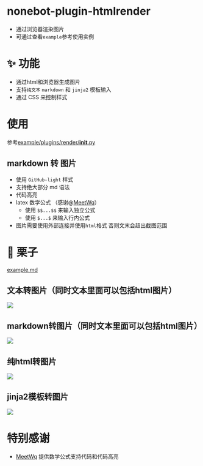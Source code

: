 # nonebot-plugin-htmlrender

* 通过浏览器渲染图片
* 可通过查看`example`参考使用实例

# ✨ 功能

* 通过html和浏览器生成图片
* 支持`纯文本` `markdown` 和 `jinja2` 模板输入 
* 通过 CSS 来控制样式



# 使用

参考[example/plugins/render/__init__.py](example/plugins/render/__init__.py)

## markdown 转 图片

- 使用 `GitHub-light` 样式
- 支持绝大部分 md 语法
- 代码高亮
- latex 数学公式 （感谢@[MeetWq](https://github.com/MeetWq)）
    - 使用 `$$...$$` 来输入独立公式
    - 使用 `$...$` 来输入行内公式
- 图片需要使用外部连接并使用`html`格式 否则文末会超出截图范围

# 🌰 栗子

[example.md](docs/example.md)
## 文本转图片（同时文本里面可以包括html图片）
![](docs/text2pic.png)

## markdown转图片（同时文本里面可以包括html图片）
![](docs/md2pic.png)

## 纯html转图片
![](docs/html2pic.png)

## jinja2模板转图片
![](docs/template2pic2pic.png)


# 特别感谢

- [MeetWq](https://github.com/MeetWq) 提供数学公式支持代码和代码高亮